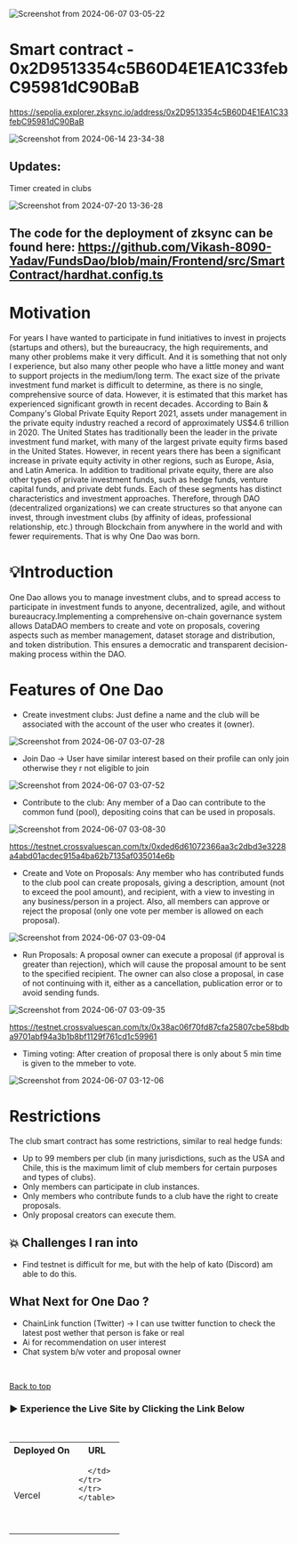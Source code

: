 ![Screenshot from 2024-06-07 03-05-22](https://github.com/Vikash-8090-Yadav/Onedao/assets/85225156/cabc821f-600f-4793-a48b-3a75559637ba)




# Smart contract  - 0x2D9513354c5B60D4E1EA1C33febC95981dC90BaB

https://sepolia.explorer.zksync.io/address/0x2D9513354c5B60D4E1EA1C33febC95981dC90BaB


![Screenshot from 2024-06-14 23-34-38](https://github.com/Vikash-8090-Yadav/FundsDao/assets/85225156/460509f5-f642-4127-9181-c49f701a6d0a)


## Updates:

Timer created in clubs 

![Screenshot from 2024-07-20 13-36-28](https://github.com/user-attachments/assets/64f52b80-8e11-4777-810b-e73f34d7f6f3)



## The code for the deployment of zksync can be found here: https://github.com/Vikash-8090-Yadav/FundsDao/blob/main/Frontend/src/SmartContract/hardhat.config.ts

#  Motivation

For years I have wanted to participate in fund initiatives to invest in projects (startups and others), but the bureaucracy, the high requirements, and many other problems make it very difficult. And it is something that not only I experience, but also many other people who have a little money and want to support projects in the medium/long term. The exact size of the private investment fund market is difficult to determine, as there is no single, comprehensive source of data. However, it is estimated that this market has experienced significant growth in recent decades. According to Bain & Company's Global Private Equity Report 2021, assets under management in the private equity industry reached a record of approximately US$4.6 trillion in 2020. The United States has traditionally been the leader in the private investment fund market, with many of the largest private equity firms based in the United States. However, in recent years there has been a significant increase in private equity activity in other regions, such as Europe, Asia, and Latin America. In addition to traditional private equity, there are also other types of private investment funds, such as hedge funds, venture capital funds, and private debt funds. Each of these segments has distinct characteristics and investment approaches. Therefore, through DAO (decentralized organizations) we can create structures so that anyone can invest, through investment clubs (by affinity of ideas, professional relationship, etc.) through Blockchain from anywhere in the world and with fewer requirements. That is why One Dao was born.


#  💡Introduction

One Dao allows you to manage investment clubs, and to spread access to participate in investment funds to anyone, decentralized, agile, and without bureaucracy.Implementing a comprehensive on-chain governance system allows DataDAO members to create and vote on proposals, covering aspects such as member management, dataset storage and distribution, and token distribution. This ensures a democratic and transparent decision-making process within the DAO.



# Features of One Dao

- Create investment clubs: Just define a name and the club will be associated with the account of the user who creates it (owner).

![Screenshot from 2024-06-07 03-07-28](https://github.com/Vikash-8090-Yadav/Onedao/assets/85225156/146b986f-e3a0-49e9-aec5-b8c1cc4a0616)



- Join Dao -> User have similar  interest based on their profile can only  join otherwise they r not eligible to join


![Screenshot from 2024-06-07 03-07-52](https://github.com/Vikash-8090-Yadav/Onedao/assets/85225156/679761c8-df91-4f55-8dc0-8c1169225fac)



- Contribute to the club: Any member of a Dao can contribute to the common fund (pool), depositing  coins that can be used in proposals.
 
![Screenshot from 2024-06-07 03-08-30](https://github.com/Vikash-8090-Yadav/Onedao/assets/85225156/68829a48-a4dc-484e-a6f0-909a4f8d1688)


https://testnet.crossvaluescan.com/tx/0xded6d61072366aa3c2dbd3e3228a4abd01acdec915a4ba62b7135af035014e6b


- Create and Vote on Proposals: Any member who has contributed funds to the club pool can create proposals, giving a description, amount (not to exceed the pool amount), and recipient, with a view to investing in any business/person in a project. Also, all members can approve or reject the proposal (only one vote per member is allowed on each proposal).

![Screenshot from 2024-06-07 03-09-04](https://github.com/Vikash-8090-Yadav/Onedao/assets/85225156/4a8a6d56-d451-459c-b135-c4fc41a7dceb)




- Run Proposals: A proposal owner can execute a proposal (if approval is greater than rejection), which will cause the proposal amount to be sent to the specified recipient. The owner can also close a proposal, in case of not continuing with it, either as a cancellation, publication error or to avoid sending funds.

![Screenshot from 2024-06-07 03-09-35](https://github.com/Vikash-8090-Yadav/Onedao/assets/85225156/170fe7f6-4603-4f8f-bc43-c3dc61df7b18)


https://testnet.crossvaluescan.com/tx/0x38ac06f70fd87cfa25807cbe58bdba9701abf94a3b1b8bf1129f761cd1c59961

- Timing voting:  After  creation of proposal there is only about 5 min time is given to the  mmeber to  vote.

![Screenshot from 2024-06-07 03-12-06](https://github.com/Vikash-8090-Yadav/Onedao/assets/85225156/f3296a00-c5d7-4f6a-a174-f93275cfb498)



# Restrictions

The club smart contract has some restrictions, similar to real hedge funds:

- Up to 99 members per club (in many jurisdictions, such as the USA and Chile, this is the maximum limit of club members for certain purposes and types of clubs).
- Only members can participate in club instances.
- Only members who contribute funds to a club have the right to create proposals.
- Only proposal creators can execute them.

## 💥 Challenges I ran into

- Find testnet is difficult for me, but  with the help of kato (Discord) am able to do this. 



## What Next for One Dao ?

- ChainLink function (Twitter) -> I can use twitter function  to check the  latest post wether that person is fake or real
-  Ai for recommendation on user interest 
-  Chat system b/w voter and  proposal owner
    
<br>

<a href = "#top">Back to top</a>



### 	▶️ Experience the Live Site by Clicking the Link Below
<br>
<div align="center">
  <table>
    <tr>
      <th>Deployed On</th>
      <th>URL</th>
    </tr>
    <tr>
      <td>Vercel</td>
      <td>

      </td>
    </tr>
    </tr>
    </table>
</div>
<br><br>



